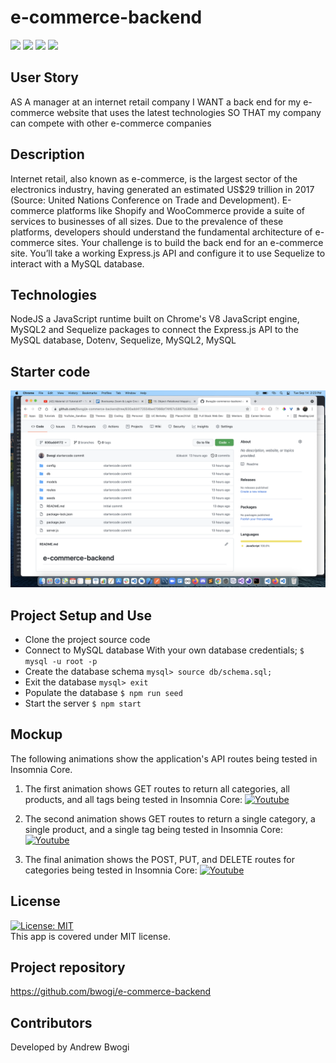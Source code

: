 # e-commerce-backend 
  <p align="left">
    <img src="https://img.shields.io/github/repo-size/bwogi/e-commerce-backend" />
    <img src="https://img.shields.io/github/languages/top/bwogi/e-commerce-backend"  />
    <img src="https://img.shields.io/github/issues/bwogi/e-commerce-backend" />
    <img src="https://img.shields.io/github/last-commit/bwogi/e-commerce-backend" >   
  </p>

  ## User Story
  AS A manager at an internet retail company
  I WANT a back end for my e-commerce website that uses the latest technologies
  SO THAT my company can compete with other e-commerce companies
  ## Description
 Internet retail, also known as e-commerce, is the largest sector of the electronics industry, having generated an estimated US$29 trillion in 2017 (Source: United Nations Conference on Trade and Development). E-commerce platforms like Shopify and WooCommerce provide a suite of services to businesses of all sizes. Due to the prevalence of these platforms, developers should understand the fundamental architecture of e-commerce sites. Your challenge is to build the back end for an e-commerce site. You’ll take a working Express.js API and configure it to use Sequelize to interact with a MySQL database.

  ## Technologies
  NodeJS a JavaScript runtime built on Chrome's V8 JavaScript engine, MySQL2 and Sequelize packages to connect the Express.js API to the MySQL database, Dotenv, Sequelize, MySQL2, MySQL

  ## Starter code
   ![Screenshot](./sample_code_screenshot.png)

  ## Project Setup and Use
  * Clone the project source code
  * Connect to MySQL database
  With your own database credentials;
  ```$ mysql -u root -p``` 
  * Create the database schema
  ```mysql> source db/schema.sql;```
  * Exit the database
  ```mysql> exit```
  * Populate the database
  ```$ npm run seed```
  * Start the server
  ```$ npm start```

  ## Mockup
  The following animations show the application's API routes being tested in Insomnia Core.
   1. The first animation shows GET routes to return all categories, all products, and all tags being tested in Insomnia Core:
  [![Youtube](https://img.youtube.com/vi/d2LD42Bx5Pk/0.jpg)](https://youtu.be/d2LD42Bx5Pk)

  2. The second animation shows GET routes to return a single category, a single product, and a single tag being tested in Insomnia Core:
  [![Youtube](https://img.youtube.com/vi/d2LD42Bx5Pk/0.jpg)](https://youtu.be/d2LD42Bx5Pk)

  3. The final animation shows the POST, PUT, and DELETE routes for categories being tested in Insomnia Core:
  [![Youtube](https://img.youtube.com/vi/d2LD42Bx5Pk/0.jpg)](https://youtu.be/d2LD42Bx5Pk)
  
  ## License 
  [![License: MIT](https://img.shields.io/badge/License-MIT-yellow.svg)](https://opensource.org/licenses/MIT)<br />
  This app is covered under MIT license.
  ## Project repository 
  https://github.com/bwogi/e-commerce-backend
  ## Contributors
  Developed by Andrew Bwogi